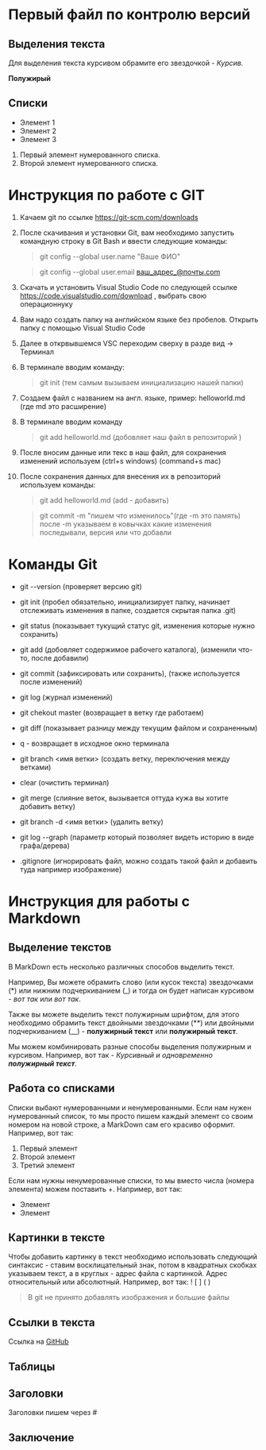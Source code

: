 # Первый файл по контролю версий

## Выделения текста

Для выделения текста курсивом обрамите его звездочкой - *Курсив.*

**Полужирый**


## Списки

* Элемент 1
* Элемент 2
* Элемент 3

1. Первый элемент нумерованного списка.
2. Второй элемент нумерованного списка.


# Инструкция по работе с GIT
1. Качаем git по ссылке https://git-scm.com/downloads

2. После скачивания и установки Git, вам необходимо запустить командную строку в Git Bash и ввести следующие команды:
     > git config --global user.name "Ваше ФИО"

     > git config --global user.email ваш_адрес_@почты.com

3. Скачать и установить Visual Studio Code по следующей ссылке https://code.visualstudio.com/download , выбрать свою операционнуку

4. Вам надо создать папку на английском языке без пробелов. Открыть папку с помощью Visual Studio Code

5. Далее в открвывшемся VSC переходим сверху в разде вид -> Терминал

6. В терминале вводим команду:

    > git init (тем самым вызываем инициализацию нашей папки)

7. Создаем файл с названием на англ. языке, пример: helloworld.md (где md это расширение)

8. В терминале вводим команду 
     > git add helloworld.md (добовляет наш файл в репозиторий )

9. После вносим данные или текс в наш файл, для сохранения изменений используем (ctrl+s windows) (сommand+s mac)

10. После сохранения данных для внесения их в репозиторий используем команды:
    > git add helloworld.md (add - добавить)

    > git commit -m "пишем что изменилось"(где -m это память) после -m указываем в ковычках какие изменения последывали, версия или что добавли



# Команды Git
* git --version (проверяет версию git)

*  git init (пробел обязательно, инициализирует папку, начинает отслеживать изменения в папке, создается скрытая папка .git)

*  git status (показывает тукущий статус git, изменения которые нужно сохранить)

*  git add (добовляет содержимое рабочего каталога), (изменили что-то, после добавили)

* git commit (зафиксировать или сохранить), (также используется после изменений)

* git log (журнал изменений)

* git chekout master (возвращает в ветку где работаем)

* git diff (показывает разницу между текущим файлом и сохраненным)

* q - возвращает в исходное окно терминала

* git branch <имя ветки> (создать ветку, переключения между ветками)

* clear (очистить терминал)

* git merge (слияние веток, вызывается оттуда кужа вы хотите добавить ветку)

* git branch -d <имя ветки> (удалить ветку)

* git log --graph (параметр который позволяет видеть историю в виде графа/дерева)

* .gitignore (игнорировать файл, можно создать такой файл и добавить туда например изображение)

# Инструкция для работы с Markdown

## Выделение текстов

В MarkDown есть несколько различных способов выделить текст. 

Например, Вы можете обрамить слово (или кусок текста) звездочками (*) или нижним подчеркиванием (_) и тогда он будет написан курсивом - *вот так* или _вот так_.

Также вы можете выделить текст полужирным шрифтом, для этого необходимо обрамить текст двойными звездочками (**) или двойными подчеркиванием (__) - **полужирный текст** или __полужирный текст__.

Мы можем комбинировать разные способы выделения полужирным и курсивом. Например, вот так - _Курсивный и одновременно **полужирный текст**_.

## Работа со списками

Списки выбают нумерованными и ненумерованными. Если нам нужен нумерованный список, то мы просто пишем каждый элемент со своим номером на новой строке, а MarkDown сам его красиво оформит. Например, вот так:
1. Первый элемент
2. Второй элемент
3. Третий элемент

Если нам нужны ненумерованные списки, то мы вместо числа (номера элемента) можем поставить +. Например, вот так:
+ Элемент
+ Элемент

## Картинки в тексте

Чтобы добавить картинку в текст необходимо использовать следующий синтаксис - ставим восклицательный знак, потом в квадратных скобках указываем текст, а в круглых - адрес файла с картинкой. Адрес относительный или абсолютный. Например, вот так:
! [ ] ( )
> В git не принято добавлять изображения и большие файлы

## Ссылки в текста

Ссылка на [GitHub](https://github.com/)

## Таблицы

## Заголовки
Заголовки пишем через #

## Заключение